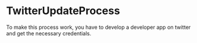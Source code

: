 # TwitterUpdateProcess

To make this process work, you have to develop a developer app on twitter and get the necessary credentials.
